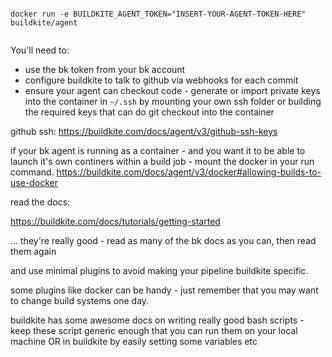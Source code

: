 


```

docker run -e BUILDKITE_AGENT_TOKEN="INSERT-YOUR-AGENT-TOKEN-HERE" buildkite/agent


```

You'll need to:

- use the bk token from your bk account
- configure buildkite to talk to github via webhooks for each commit
- ensure your agent can checkout code - generate or import private keys into the container in `~/.ssh` by mounting your own ssh folder or building the required keys that can do git checkout into the container

github ssh:
https://buildkite.com/docs/agent/v3/github-ssh-keys

if your bk agent is running as a container - and you want it to be able to launch it's own continers within a build job - mount the docker in your run command.
https://buildkite.com/docs/agent/v3/docker#allowing-builds-to-use-docker

read the docs:

https://buildkite.com/docs/tutorials/getting-started

... they're really good - read as many of the bk docs as you can, then read them again

and use minimal plugins to avoid making your pipeline buildkite specific.

some plugins like docker can be handy - just remember that you may want to change build systems one day.

buildkite has some awesome docs on writing really good bash scripts - keep these script generic enough that you can run them on your local machine OR in buildkite by easily setting some variables etc
